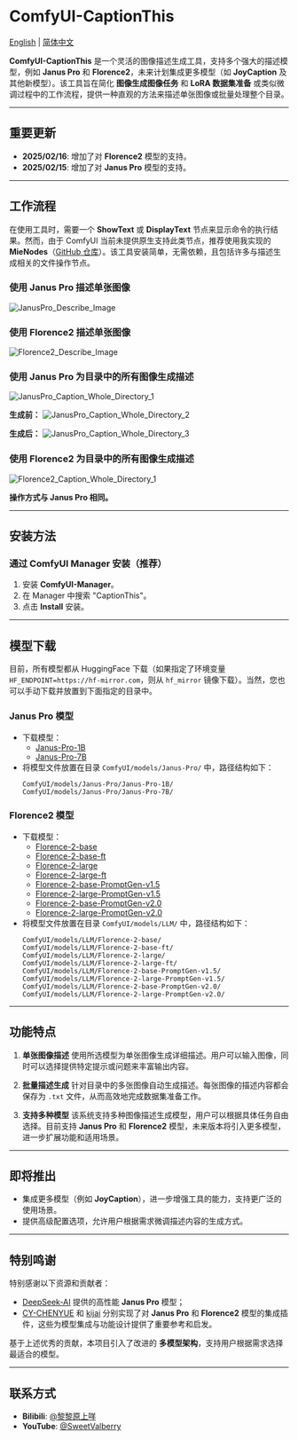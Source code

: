 # ComfyUI-CaptionThis

[English](README.md) | [简体中文](README_CN.md)

**ComfyUI-CaptionThis** 是一个灵活的图像描述生成工具，支持多个强大的描述模型，例如 **Janus Pro** 和 **Florence2**，未来计划集成更多模型（如 **JoyCaption** 及其他新模型）。该工具旨在简化 **图像生成图像任务** 和 **LoRA 数据集准备** 或类似微调过程中的工作流程，提供一种直观的方法来描述单张图像或批量处理整个目录。

---

## 重要更新

* **2025/02/16**: 增加了对 **Florence2** 模型的支持。
* **2025/02/15**: 增加了对 **Janus Pro** 模型的支持。

---

## 工作流程

在使用工具时，需要一个 **ShowText** 或 **DisplayText** 节点来显示命令的执行结果。然而，由于 ComfyUI 当前未提供原生支持此类节点，推荐使用我实现的 **MieNodes**（[GitHub 仓库](https://github.com/MieMieeeee/ComfyUI-MieNodes)）。该工具安装简单，无需依赖，且包括许多与描述生成相关的文件操作节点。

### 使用 Janus Pro 描述单张图像
![JanusPro_Describe_Image](Images/JanusPro_Describe_Image.png)

### 使用 Florence2 描述单张图像
![Florence2_Describe_Image](Images/Florence2_Describe_Image.png)

### 使用 Janus Pro 为目录中的所有图像生成描述
![JanusPro_Caption_Whole_Directory_1](Images/JanusPro_Caption_Whole_Directory_1.png)

**生成前：**
![JanusPro_Caption_Whole_Directory_2](Images/JanusPro_Caption_Whole_Directory_2.png)

**生成后：**
![JanusPro_Caption_Whole_Directory_3](Images/JanusPro_Caption_Whole_Directory_3.png)

### 使用 Florence2 为目录中的所有图像生成描述
![Florence2_Caption_Whole_Directory_1](Images/Florence2_Caption_Whole_Directory_1.png)

**操作方式与 Janus Pro 相同。**

---

## 安装方法

### 通过 ComfyUI Manager 安装（推荐）
1. 安装 **ComfyUI-Manager**。
2. 在 Manager 中搜索 "CaptionThis"。
3. 点击 **Install** 安装。

---

## 模型下载

目前，所有模型都从 HuggingFace 下载（如果指定了环境变量 `HF_ENDPOINT=https://hf-mirror.com`，则从 `hf_mirror` 镜像下载）。当然，您也可以手动下载并放置到下面指定的目录中。

### Janus Pro 模型
- 下载模型：
  - [Janus-Pro-1B](https://huggingface.co/deepseek-ai/Janus-Pro-1B)
  - [Janus-Pro-7B](https://huggingface.co/deepseek-ai/Janus-Pro-7B)
- 将模型文件放置在目录 `ComfyUI/models/Janus-Pro/` 中，路径结构如下：
  ```
  ComfyUI/models/Janus-Pro/Janus-Pro-1B/
  ComfyUI/models/Janus-Pro/Janus-Pro-7B/
  ```

### Florence2 模型
- 下载模型：
  - [Florence-2-base](https://huggingface.co/microsoft/Florence-2-base)
  - [Florence-2-base-ft](https://huggingface.co/microsoft/Florence-2-base-ft)
  - [Florence-2-large](https://huggingface.co/microsoft/Florence-2-large)
  - [Florence-2-large-ft](https://huggingface.co/microsoft/Florence-2-large-ft)
  - [Florence-2-base-PromptGen-v1.5](https://huggingface.co/MiaoshouAI/Florence-2-base-PromptGen-v1.5)
  - [Florence-2-large-PromptGen-v1.5](https://huggingface.co/MiaoshouAI/Florence-2-large-PromptGen-v1.5)
  - [Florence-2-base-PromptGen-v2.0](https://huggingface.co/MiaoshouAI/Florence-2-base-PromptGen-v2.0)
  - [Florence-2-large-PromptGen-v2.0](https://huggingface.co/MiaoshouAI/Florence-2-large-PromptGen-v2.0)
- 将模型文件放置在目录 `ComfyUI/models/LLM/` 中，路径结构如下：
  ```
  ComfyUI/models/LLM/Florence-2-base/
  ComfyUI/models/LLM/Florence-2-base-ft/
  ComfyUI/models/LLM/Florence-2-large/
  ComfyUI/models/LLM/Florence-2-large-ft/
  ComfyUI/models/LLM/Florence-2-base-PromptGen-v1.5/
  ComfyUI/models/LLM/Florence-2-large-PromptGen-v1.5/
  ComfyUI/models/LLM/Florence-2-base-PromptGen-v2.0/
  ComfyUI/models/LLM/Florence-2-large-PromptGen-v2.0/
  ```

---

## 功能特点

1. **单张图像描述**
   使用所选模型为单张图像生成详细描述。用户可以输入图像，同时可以选择提供特定提示或问题来丰富输出内容。

2. **批量描述生成**
   针对目录中的多张图像自动生成描述。每张图像的描述内容都会保存为 `.txt` 文件，从而高效地完成数据集准备工作。

3. **支持多种模型**
   该系统支持多种图像描述生成模型，用户可以根据具体任务自由选择。目前支持 **Janus Pro** 和 **Florence2** 模型，未来版本将引入更多模型，进一步扩展功能和适用场景。

---

## 即将推出

- 集成更多模型（例如 **JoyCaption**），进一步增强工具的能力，支持更广泛的使用场景。
- 提供高级配置选项，允许用户根据需求微调描述内容的生成方式。

---

## 特别鸣谢

特别感谢以下资源和贡献者：
- [DeepSeek-AI](https://github.com/deepseek-ai/Janus) 提供的高性能 **Janus Pro** 模型；
- [CY-CHENYUE](https://github.com/CY-CHENYUE/ComfyUI-Janus-Pro) 和 [kijai](https://github.com/kijai/ComfyUI-Florence2) 分别实现了对 **Janus Pro** 和 **Florence2** 模型的集成插件，这些为模型集成与功能设计提供了重要参考和启发。

基于上述优秀的贡献，本项目引入了改进的 **多模型架构**，支持用户根据需求选择最适合的模型。

---

## 联系方式

- **Bilibili**: [@黎黎原上咩](https://space.bilibili.com/449342345)
- **YouTube**: [@SweetValberry](https://www.youtube.com/@SweetValberry)
